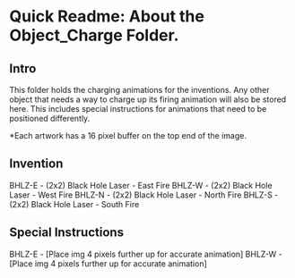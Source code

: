 # Quick Readme: About the Object_Charge Folder.

## Intro

This folder holds the charging animations for the inventions. Any other object that needs a way to charge up its firing animation will also be stored here. This includes special instructions for animations that need to be positioned differently.

*Each artwork has a 16 pixel buffer on the top end of the image.

## Invention

BHLZ-E - (2x2) Black Hole Laser - East Fire
BHLZ-W - (2x2) Black Hole Laser - West Fire
BHLZ-N - (2x2) Black Hole Laser - North Fire
BHLZ-S - (2x2) Black Hole Laser - South Fire

## Special Instructions

BHLZ-E - [Place img 4 pixels further up for accurate animation]
BHLZ-W - [Place img 4 pixels further up for accurate animation]


